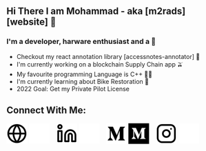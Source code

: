 ## Hi There I am Mohammad - aka [m2rads][website] 👋

### I'm a developer, harware enthusiast and a 🥊

- Checkout my react annotation library [accessnotes-annotator] 🔭
- I'm currently working on a blockchain Supply Chain app 🫒
- My favourite programming Language is C++ 👨‍💻
- I'm currently learning about Bike Restoration 🤣
- 2022 Goal: Get my Private Pilot License

## Connect With Me:

[![website](./img/globe-light.svg)](https://mohammadrad.herokuapp.com#gh-light-mode-only)
[![website](./img/globe-dark.svg)](https://mohammadrad.herokuapp.com#gh-dark-mode-only)
&nbsp;&nbsp;
[![website](./img/linkedin-light.svg)](https://www.linkedin.com/in/mohammad-esmaeilirad-778935168/#gh-light-mode-only)
[![website](./img/linkedin-dark.svg)](https://www.linkedin.com/in/mohammad-esmaeilirad-778935168/#gh-dark-mode-only)
&nbsp;&nbsp;
[![website](./img/medium-dark.svg)](https://medium.com/@mohammadrad#gh-light-mode-only)
[![website](./img/medium-light.svg)](https://medium.com/@mohammadrad#gh-dark-mode-only)
&nbsp;&nbsp;
[![website](./img/instagram-light.svg)](https://www.instagram.com/m2.rads/#gh-light-mode-only)
[![website](./img/instagram-dark.svg)](https://www.instagram.com/m2.rads/#gh-dark-mode-only)
